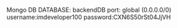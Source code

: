 Mongo DB DATABASE:
backendDB
port: global (0.0.0.0/0)
username:imdeveloper100
password:CXN6S50rSt04JjVH
